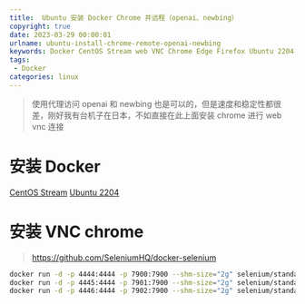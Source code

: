```yaml
---
title:  Ubuntu 安装 Docker Chrome 并远程（openai、newbing）
copyright: true
date: 2023-03-29 00:00:01
urlname: ubuntu-install-chrome-remote-openai-newbing
keywords: Docker CentOS Stream web VNC Chrome Edge Firefox Ubuntu 2204
tags: 
 - Docker
categories: linux
---
```

> 使用代理访问 openai 和 newbing 也是可以的，但是速度和稳定性都很差，刚好我有台机子在日本，不如直接在此上面安装 chrome 进行 web vnc 连接
# 安装 Docker
[CentOS Stream](](../../2023-01-04/centos-stream-8-install-docker-and-link-portainer))
[Ubuntu 2204](](../../2023-03-29/ubuntu-2204-install-docker-and-link-portainer))

# 安装 VNC chrome
> https://github.com/SeleniumHQ/docker-selenium
```bash
docker run -d -p 4444:4444 -p 7900:7900 --shm-size="2g" selenium/standalone-chrome
docker run -d -p 4445:4444 -p 7901:7900 --shm-size="2g" selenium/standalone-edge
docker run -d -p 4446:4444 -p 7902:7900 --shm-size="2g" selenium/standalone-firefox
```